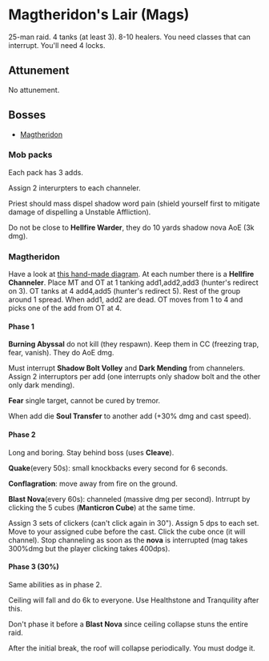 # Magtheridon's Lair (Mags)

25-man raid. 4 tanks (at least 3). 8-10 healers. You need classes that can interrupt. You'll need 4 locks.

## Attunement

No attunement.

## Bosses

- [Magtheridon](#Magtheridon)

### Mob packs

Each pack has 3 adds.

Assign 2 interurpters to each channeler.

Priest should mass dispel shadow word pain (shield yourself first to mitigate damage of dispelling a Unstable Affliction).

Do not be close to **Hellfire Warder**, they do 10 yards shadow nova AoE (3k dmg).

### Magtheridon

Have a look at [this hand-made diagram](./mags.png). At each number there is a __Hellfire Channeler__. Place MT and OT at 1 tanking add1,add2,add3 (hunter's redirect on 3). OT tanks at 4 add4,add5 (hunter's redirect 5). Rest of the group around 1 spread. When add1, add2 are dead. OT moves from 1 to 4 and picks one of the add from OT at 4.

#### Phase 1

__Burning Abyssal__ do not kill (they respawn). Keep them in CC (freezing trap, fear, vanish). They do AoE dmg.

Must interrupt __Shadow Bolt Volley__ and __Dark Mending__ from channelers. Assign 2 interruptors per add (one interrupts only shadow bolt and the other only dark mending).

__Fear__ single target, cannot be cured by tremor.

When add die __Soul Transfer__ to another add (+30% dmg and cast speed).

#### Phase 2

Long and boring. Stay behind boss (uses __Cleave__).

__Quake__(every 50s): small knockbacks every second for 6 seconds.

__Conflagration__: move away from fire on the ground.

__Blast Nova__(every 60s): channeled (massive dmg per second). Intrrupt by clicking the 5 cubes (__Manticron Cube__) at the same time.

Assign 3 sets of clickers (can't click again in 30"). Assign 5 dps to each set. Move to your assigned cube before the cast. Click the cube once (it will channel). Stop channeling as soon as the __nova__ is interrupted (mag takes 300%dmg but the player clicking takes 400dps).

#### Phase 3 (30%)

Same abilities as in phase 2.

Ceiling will fall and do 6k to everyone. Use Healthstone and Tranquility after this.

Don't phase it before a __Blast Nova__ since ceiling collapse stuns the entire raid.

After the initial break, the roof will collapse periodically. You must dodge it.

